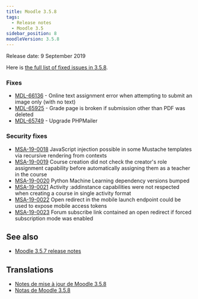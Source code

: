 ```yaml
---
title: Moodle 3.5.8
tags:
  - Release notes
  - Moodle 3.5
sidebar_position: 8
moodleVersion: 3.5.8
---
```


Release date: 9 September 2019

Here is [the full list of fixed issues in 3.5.8](https://tracker.moodle.org/secure/IssueNavigator!executeAdvanced.jspa?jqlQuery=project+%3D+mdl+AND+resolution+%3D+fixed+AND+fixVersion+in+%28%223.5.8%22%29+ORDER+BY+priority+DESC&runQuery=true&clear=true).

### Fixes

- [MDL-66136](https://tracker.moodle.org/browse/MDL-66136) - Online text assignment error when attempting to submit an image only (with no text)
- [MDL-65925](https://tracker.moodle.org/browse/MDL-65925) - Grade page is broken if submission other than PDF was deleted
- [MDL-65749](https://tracker.moodle.org/browse/MDL-65749) - Upgrade PHPMailer

### Security fixes

- [MSA-19-0018](https://moodle.org/mod/forum/discuss.php?d=391030) JavaScript injection possible in some Mustache templates via recursive rendering from contexts
- [MSA-19-0019](https://moodle.org/mod/forum/discuss.php?d=391031) Course creation did not check the creator's role assignment capability before automatically assigning them as a teacher in the course
- [MSA-19-0020](https://moodle.org/mod/forum/discuss.php?d=391032) Python Machine Learning dependency versions bumped
- [MSA-19-0021](https://moodle.org/mod/forum/discuss.php?d=391035) Activity :addinstance capabilities were not respected when creating a course in single activity format
- [MSA-19-0022](https://moodle.org/mod/forum/discuss.php?d=391036) Open redirect in the mobile launch endpoint could be used to expose mobile access tokens
- [MSA-19-0023](https://moodle.org/mod/forum/discuss.php?d=391037) Forum subscribe link contained an open redirect if forced subscription mode was enabled

## See also

- [Moodle 3.5.7 release notes](/general/releases/3.5/3.5.7)

## Translations

- [Notes de mise à jour de Moodle 3.5.8](https://docs.moodle.org/fr/Notes_de_mise_à_jour_de_Moodle_3.5.8)
- [Notas de Moodle 3.5.8](https://docs.moodle.org/es/Notas_de_Moodle_3.5.8)
